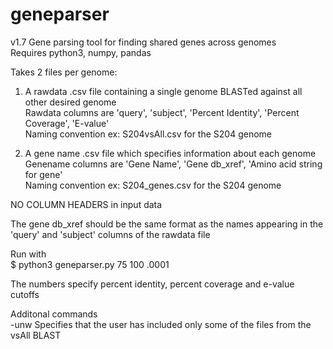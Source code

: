 # geneparser
v1.7
Gene parsing tool for finding shared genes across genomes  
Requires python3, numpy, pandas  

Takes 2 files per genome:  

1) A rawdata .csv file containing a single genome BLASTed against all other desired genome  
Rawdata columns are 'query', 'subject', 'Percent Identity', 'Percent Coverage', 'E-value'  
Naming convention ex: S204vsAll.csv for the S204 genome  

2) A gene name .csv file which specifies information about each genome  
Genename columns are 'Gene Name', 'Gene db_xref', 'Amino acid string for gene'  
Naming convention ex: S204_genes.csv for the S204 genome  

NO COLUMN HEADERS in input data    

The gene db_xref should be the same format as the names appearing in the 'query' and 'subject' columns of the rawdata file  

Run with  
$ python3 geneparser.py 75 100 .0001  

The numbers specify percent identity, percent coverage and e-value cutoffs  

Additonal commands  
-unw Specifies that the user has included only some of the files from the vsAll BLAST  
